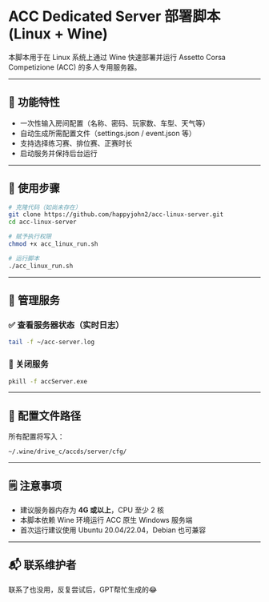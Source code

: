 # ACC Dedicated Server 部署脚本 (Linux + Wine)

本脚本用于在 Linux 系统上通过 Wine 快速部署并运行 Assetto Corsa Competizione (ACC) 的多人专用服务器。

---

## 🧰 功能特性

- 一次性输入房间配置（名称、密码、玩家数、车型、天气等）
- 自动生成所需配置文件（settings.json / event.json 等）
- 支持选择练习赛、排位赛、正赛时长
- 启动服务并保持后台运行

---

## 🚀 使用步骤

```bash
# 克隆代码（如尚未存在）
git clone https://github.com/happyjohn2/acc-linux-server.git
cd acc-linux-server

# 赋予执行权限
chmod +x acc_linux_run.sh

# 运行脚本
./acc_linux_run.sh
```

---

## 🔧 管理服务

### ✅ 查看服务器状态（实时日志）
```bash
tail -f ~/acc-server.log
```

### 🛑 关闭服务
```bash
pkill -f accServer.exe
```

---

## 📄 配置文件路径
所有配置将写入：
```
~/.wine/drive_c/accds/server/cfg/
```

---

## 🗒 注意事项

- 建议服务器内存为 **4G 或以上**，CPU 至少 2 核
- 本脚本依赖 Wine 环境运行 ACC 原生 Windows 服务端
- 首次运行建议使用 Ubuntu 20.04/22.04，Debian 也可兼容

---

## 📬 联系维护者
联系了也没用，反复尝试后，GPT帮忙生成的😂
